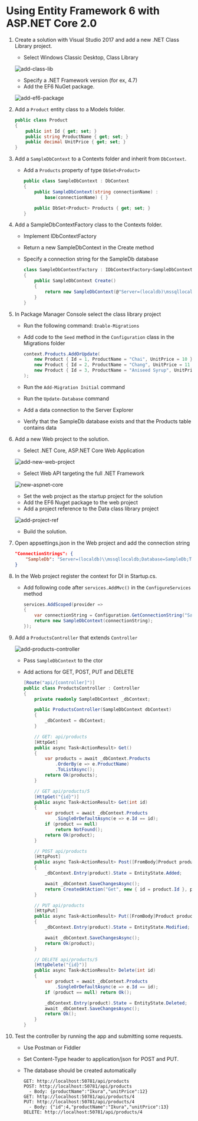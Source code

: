 # Using Entity Framework 6 with ASP.NET Core 2.0

1. Create a solution with Visual Studio 2017 and add a new .NET Class Library project.
    - Select Windows Classic Desktop, Class Library

    ![add-class-lib](https://user-images.githubusercontent.com/2836367/29745523-91a86380-8a82-11e7-954a-ef85ada764dc.png)

    - Specify a .NET Framework version (for ex, 4.7)    
    - Add the EF6 NuGet package.

    ![add-ef6-package](https://user-images.githubusercontent.com/2836367/29745543-5d08ff80-8a83-11e7-8740-358f4c341388.png)

2. Add a `Product` entity class to a Models folder.

    ```csharp
    public class Product
    {
        public int Id { get; set; }
        public string ProductName { get; set; }
        public decimal UnitPrice { get; set; }
    }
    ```

3. Add a `SampleDbContext` to a Contexts folder and inherit from `DbContext`.
    - Add a `Products` property of type `DbSet<Product>`

        ```csharp
        public class SampleDbContext : DbContext
        {
            public SampleDbContext(string connectionName) :
                base(connectionName) { }

            public DbSet<Product> Products { get; set; }
        }
        ```

4. Add a SampleDbContextFactory class to the Contexts folder.
    - Implement IDbContextFactory<SampleDbContext>
    - Return a new SampleDbContext in the Create method
    - Specify a connection string for the SampleDb database

        ```csharp
        class SampleDbContextFactory : IDbContextFactory<SampleDbContext>
        {
            public SampleDbContext Create()
            {
                return new SampleDbContext(@"Server=(localdb)\mssqllocaldb;Database=SampleDb;Trusted_Connection=True;MultipleActiveResultSets=true");
            }
        }
        ```

5. In Package Manager Console select the class library project
    - Run the following command: `Enable-Migrations`
    - Add code to the `Seed` method in the `Configuration` class in the Migrations folder

        ```csharp
        context.Products.AddOrUpdate(
            new Product { Id = 1, ProductName = "Chai", UnitPrice = 10 },
            new Product { Id = 2, ProductName = "Chang", UnitPrice = 11 },
            new Product { Id = 3, ProductName = "Aniseed Syrup", UnitPrice = 12 }
        );
        ```
    
    - Run the `Add-Migration Initial` command
    - Run the `Update-Database` command
    - Add a data connection to the Server Explorer
    - Verify that the SampleDb database exists and that the Products table contains data

6. Add a new Web project to the solution.
    - Select .NET Core, ASP.NET Core Web Application    

    ![add-new-web-project](https://user-images.githubusercontent.com/2836367/29745538-1431a6d6-8a83-11e7-8d3a-0c46b1ce2d90.png)
    
    - Select Web API targeting the full .NET Framework
    
    ![new-aspnet-core](https://user-images.githubusercontent.com/2836367/29745542-42b05908-8a83-11e7-9cde-8a97b91cbc58.png)
    
    - Set the web project as the startup project for the solution
    - Add the EF6 Nuget package to the web project
    - Add a project reference to the Data class library project
    
    ![add-project-ref](https://user-images.githubusercontent.com/2836367/29745555-a01d7972-8a83-11e7-8d7f-106780eff979.png)
    
    - Build the solution.

7. Open appsettings.json in the Web project and add the connection string

    ```json
    "ConnectionStrings": {
        "SampleDb": "Server=(localdb)\\mssqllocaldb;Database=SampleDb;Trusted_Connection=True;MultipleActiveResultSets=true"
    }
    ```

8. In the Web project register the context for DI in Startup.cs.
    - Add following code after `services.AddMvc()` in the `ConfigureServices` method

        ```csharp
        services.AddScoped(provider =>
        {
            var connectionString = Configuration.GetConnectionString("SampleDb");
            return new SampleDbContext(connectionString);
        });
        ```

9. Add a `ProductsController` that extends `Controller`

    ![add-products-controller](https://user-images.githubusercontent.com/2836367/29745554-8eaa765e-8a83-11e7-9b10-60d3e7647edf.png)

    - Pass `SampleDbContext` to the ctor
    - Add actions for GET, POST, PUT and DELETE

        ```csharp
        [Route("api/[controller]")]
        public class ProductsController : Controller
        {
            private readonly SampleDbContext _dbContext;

            public ProductsController(SampleDbContext dbContext)
            {
                _dbContext = dbContext;
            }

            // GET: api/products
            [HttpGet]
            public async Task<ActionResult> Get()
            {
                var products = await _dbContext.Products
                    .OrderBy(e => e.ProductName)
                    .ToListAsync();
                return Ok(products);
            }

            // GET api/products/5
            [HttpGet("{id}")]
            public async Task<ActionResult> Get(int id)
            {
                var product = await _dbContext.Products
                    .SingleOrDefaultAsync(e => e.Id == id);
                if (product == null)
                    return NotFound();
                return Ok(product);
            }

            // POST api/products
            [HttpPost]
            public async Task<ActionResult> Post([FromBody]Product product)
            {
                _dbContext.Entry(product).State = EntityState.Added;

                await _dbContext.SaveChangesAsync();
                return CreatedAtAction("Get", new { id = product.Id }, product);
            }

            // PUT api/products
            [HttpPut]
            public async Task<ActionResult> Put([FromBody]Product product)
            {
                _dbContext.Entry(product).State = EntityState.Modified;

                await _dbContext.SaveChangesAsync();
                return Ok(product);
            }

            // DELETE api/products/5
            [HttpDelete("{id}")]
            public async Task<ActionResult> Delete(int id)
            {
                var product = await _dbContext.Products
                    .SingleOrDefaultAsync(e => e.Id == id);
                if (product == null) return Ok();

                _dbContext.Entry(product).State = EntityState.Deleted;
                await _dbContext.SaveChangesAsync();
                return Ok();
            }
        }
        ```

10. Test the controller by running the app and submitting some requests.
    - Use Postman or Fiddler
    - Set Content-Type header to application/json for POST and PUT.
    - The database should be created automatically

        ```
        GET: http://localhost:50781/api/products
        POST: http://localhost:50781/api/products
          - Body: {productName":"Ikura","unitPrice":12}
        GET: http://localhost:50781/api/products/4
        PUT: http://localhost:50781/api/products/4
          - Body: {"id":4,"productName":"Ikura","unitPrice":13}
        DELETE: http://localhost:50781/api/products/4
        ```
